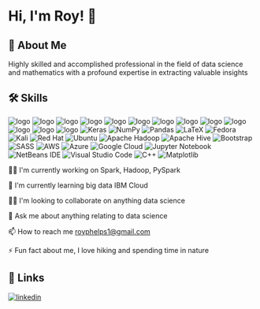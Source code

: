 
# Hi, I'm Roy! 👋


## 🚀 About Me
Highly skilled and accomplished professional in the field of data science and mathematics with a profound expertise in extracting valuable insights

## 🛠 Skills


![logo](https://img.shields.io/badge/Python-3776AB?style=for-the-badge&logo=python&logoColor=white)
![logo](https://img.shields.io/badge/Java-ED8B00?style=for-the-badge&logo=openjdk&logoColor=white)
![logo](https://img.shields.io/badge/R-276DC3?style=for-the-badge&logo=r&logoColor=white)
![logo](https://img.shields.io/badge/MySQL-00000F?style=for-the-badge&logo=mysql&logoColor=white)
![logo](https://img.shields.io/badge/Tableau-E97627?style=for-the-badge&logo=Tableau&logoColor=white)
![logo](https://img.shields.io/badge/TensorFlow-FF6F00?style=for-the-badge&logo=tensorflow&logoColor=white)
![logo](https://img.shields.io/badge/Spark%20AR-FF5C83?style=for-the-badge&logo=SparkAR&logoColor=white)
![logo](https://img.shields.io/badge/Eclipse-2C2255?style=for-the-badge&logo=eclipse&logoColor=white)
![logo](https://img.shields.io/badge/Notepad++-90E59A.svg?style=for-the-badge&logo=notepad%2B%2B&logoColor=black)
![logo](https://img.shields.io/badge/RStudio-75AADB?style=for-the-badge&logo=RStudio&logoColor=white)
![logo](https://img.shields.io/badge/Visual_Studio-5C2D91?style=for-the-badge&logo=visual%20studio&logoColor=white)
![logo](https://img.shields.io/badge/GNU%20Bash-4EAA25?style=for-the-badge&logo=GNU%20Bash&logoColor=white)
![logo](https://img.shields.io/badge/Linux-FCC624?style=for-the-badge&logo=linux&logoColor=black)
![Keras](https://img.shields.io/badge/Keras-%23D00000.svg?style=for-the-badge&logo=Keras&logoColor=white)
![NumPy](https://img.shields.io/badge/numpy-%23013243.svg?style=for-the-badge&logo=numpy&logoColor=white)
![Pandas](https://img.shields.io/badge/pandas-%23150458.svg?style=for-the-badge&logo=pandas&logoColor=white)
![LaTeX](https://img.shields.io/badge/latex-%23008080.svg?style=for-the-badge&logo=latex&logoColor=white)
![Fedora](https://img.shields.io/badge/Fedora-294172?style=for-the-badge&logo=fedora&logoColor=white)
![Kali](https://img.shields.io/badge/Kali-268BEE?style=for-the-badge&logo=kalilinux&logoColor=white)
![Red Hat](https://img.shields.io/badge/Red%20Hat-EE0000?style=for-the-badge&logo=redhat&logoColor=white)
![Ubuntu](https://img.shields.io/badge/Ubuntu-E95420?style=for-the-badge&logo=ubuntu&logoColor=white)
![Apache Hadoop](https://img.shields.io/badge/Apache%20Hadoop-66CCFF?style=for-the-badge&logo=apachehadoop&logoColor=black)
![Apache Hive](https://img.shields.io/badge/Apache%20Hive-FDEE21?style=for-the-badge&logo=apachehive&logoColor=black)
![Bootstrap](https://img.shields.io/badge/bootstrap-%238511FA.svg?style=for-the-badge&logo=bootstrap&logoColor=white)
![SASS](https://img.shields.io/badge/SASS-hotpink.svg?style=for-the-badge&logo=SASS&logoColor=white)
![AWS](https://img.shields.io/badge/AWS-%23FF9900.svg?style=for-the-badge&logo=amazon-aws&logoColor=white)
![Azure](https://img.shields.io/badge/azure-%230072C6.svg?style=for-the-badge&logo=microsoftazure&logoColor=white)
![Google Cloud](https://img.shields.io/badge/GoogleCloud-%234285F4.svg?style=for-the-badge&logo=google-cloud&logoColor=white)
![Jupyter Notebook](https://img.shields.io/badge/jupyter-%23FA0F00.svg?style=for-the-badge&logo=jupyter&logoColor=white)
![NetBeans IDE](https://img.shields.io/badge/NetBeansIDE-1B6AC6.svg?style=for-the-badge&logo=apache-netbeans-ide&logoColor=white)
![Visual Studio Code](https://img.shields.io/badge/Visual%20Studio%20Code-0078d7.svg?style=for-the-badge&logo=visual-studio-code&logoColor=white)
![C++](https://img.shields.io/badge/c++-%2300599C.svg?style=for-the-badge&logo=c%2B%2B&logoColor=white)
![Matplotlib](https://img.shields.io/badge/Matplotlib-%23ffffff.svg?style=for-the-badge&logo=Matplotlib&logoColor=black)








👩‍💻 I'm currently working on Spark, Hadoop, PySpark

🧠 I'm currently learning big data IBM Cloud

👯‍♀️ I'm looking to collaborate on anything data science

💬 Ask me about anything relating to data science

📫 How to reach me royphelps1@gmail.com 

⚡️ Fun fact about me, I love hiking and spending time in nature


## 🔗 Links

[![linkedin](https://img.shields.io/badge/linkedin-0A66C2?style=for-the-badge&logo=linkedin&logoColor=white)](https://www.linkedin.com/in/roy-p-67661561/)


